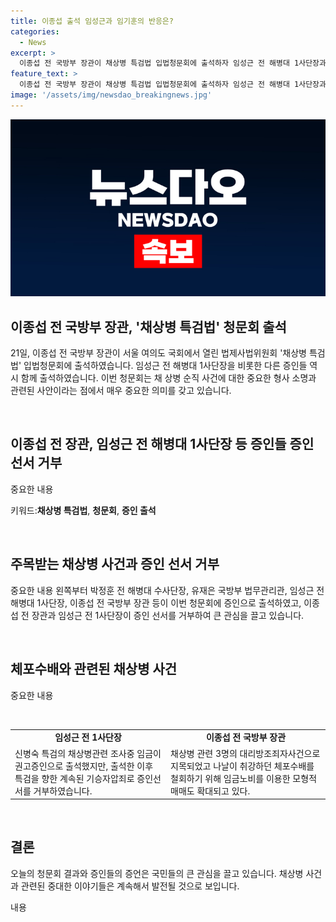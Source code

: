 ```yaml
---
title: 이종섭 출석 임성근과 임기훈의 반응은?
categories:
  - News
excerpt: >
  이종섭 전 국방부 장관이 채상병 특검법 입법청문회에 출석하자 임성근 전 해병대 1사단장과 함께 증인 선서를 거부하며 논란을 빚었다. 임기훈 전 대통령실 국방비서관도 자리에서 일어나며 관심을 끌었는데, 이에 대한 자세한 내용을 확인하고 싶다면 클릭하세요!
feature_text: >
  이종섭 전 국방부 장관이 채상병 특검법 입법청문회에 출석하자 임성근 전 해병대 1사단장과 함께 증인 선서를 거부하며 논란을 빚었다. 임기훈 전 대통령실 국방비서관도 자리에서 일어나며 관심을 끌었는데, 이에 대한 자세한 내용을 확인하고 싶다면 클릭하세요!
image: '/assets/img/newsdao_breakingnews.jpg'
---
```


<p><img src="/assets/img/newsdao_breakingnews.jpg" alt="pcversion 속보" /></p>

<h2 data-ke-size="size26">이종섭 전 국방부 장관, '채상병 특검법' 청문회 출석</h2>

<p>21일, 이종섭 전 국방부 장관이 서울 여의도 국회에서 열린 법제사법위원회 '채상병 특검법' 입법청문회에 출석하였습니다. 임성근 전 해병대 1사단장을 비롯한 다른 증인들 역시 함께 출석하였습니다. 이번 청문회는 채 상병 순직 사건에 대한 중요한 형사 소명과 관련된 사안이라는 점에서 매우 중요한 의미를 갖고 있습니다.</p>

<p data-ke-size="size16">&nbsp;</p>

<h2 data-ke-size="size24">이종섭 전 장관, 임성근 전 해병대 1사단장 등 증인들 증인 선서 거부</h2>

<p>중요한 내용</p>

<p>키워드:<b>채상병 특검법</b>, <b>청문회</b>, <b>증인 출석</b></p>

<p data-ke-size="size16">&nbsp;</p>

<h2 data-ke-size="size24">주목받는 채상병 사건과 증인 선서 거부</h2>

<p>중요한 내용
 왼쪽부터 박정훈 전 해병대 수사단장, 유재은 국방부 법무관리관, 임성근 전 해병대 1사단장, 이종섭 전 국방부 장관 등이 이번 청문회에 증인으로 출석하였고, 이종섭 전 장관과 임성근 전 1사단장이 증인 선서를 거부하여 큰 관심을 끌고 있습니다.</p>

<p data-ke-size="size16">&nbsp;</p>

<h2 data-ke-size="size24">체포수배와 관련된 채상병 사건</h2>

<p>중요한 내용</p>

<p data-ke-size="size16">&nbsp;</p>

<table>
    <tbody>
        <tr>
            <td style="text-align: center; height: 17px;"><b>임성근 전 1사단장</b></td>
            <td style="text-align: center; height: 17px;"><b>이종섭 전 국방부 장관</b></td>
        </tr>
        <tr>
            <td style="text-align: left;">신병숙 특검의 채상병관련 조사중 임금이 권고증인으로 출석했지만, 출석한 이후 특검을 향한 계속된 기승자압죄로 증인선서를 거부하였습니다.</td>
            <td style="text-align: left;">채상병 관련 3명의 대리방조죄자사건으로 지목되었고 나날이 취강하던 체포수배를 철회하기 위해 임금노비를 이용한 모형적 매매도 확대되고 있다.</td>
        </tr>
    </tbody>
</table>

<p data-ke-size="size16">&nbsp;</p>

<h2 data-ke-size="size24">결론</h2>

<p>오늘의 청문회 결과와 증인들의 증언은 국민들의 큰 관심을 끌고 있습니다. 채상병 사건과 관련된 중대한 이야기들은 계속해서 발전될 것으로 보입니다.</p>

<p>내용</p>

<p data-ke-size="size16">&nbsp;</p>

